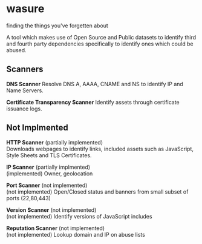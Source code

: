 # wasure
finding the things you've forgetten about

A tool which makes use of Open Source and Public datasets to identify third and fourth party dependencies
specifically to identify ones which could be abused.

## Scanners

**DNS Scanner**
Resolve DNS A, AAAA, CNAME and NS to identify IP and Name Servers.

**Certificate Transparency Scanner**
Identify assets through certificate issuance logs.

## Not Implmented

**HTTP Scanner** (partially implemented)  
Downloads webpages to identify links, included assets such as JavaScript, Style Sheets and TLS Certificates.

**IP Scanner** (partially implmented)   
(implemented)  Owner, geolocation

**Port Scanner** (not implemented)   
(not implemented) Open/Closed status and banners from small subset of ports (22,80,443)

**Version Scanner** (not implemented)   
(not implemented) Identify versions of JavaScript includes

**Reputation Scanner** (not implemented)   
(not implemented) Lookup domain and IP on abuse lists

